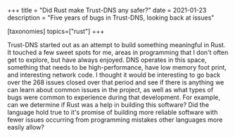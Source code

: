 +++
title = "Did Rust make Trust-DNS any safer?"
date = 2021-01-23
description = "Five years of bugs in Trust-DNS, looking back at issues"

[taxonomies]
topics=["rust"]
+++

Trust-DNS started out as an attempt to build something meaningful in Rust. It touched a few sweet spots for me, areas in programming that I don't often get to explore, but have always enjoyed. DNS operates in this space, something that needs to be high-performance, have low memory foot print, and interesting network code. I thought it would be interesting to go back over the 268 issues closed over that period and see if there is anything we can learn about common issues in the project, as well as what types of bugs were common to experience during that development. For example, can we determine if Rust was a help in building this software? Did the language hold true to it's promise of building more reliable software with fewer issues occurring from programming mistakes other languages more easily allow?

